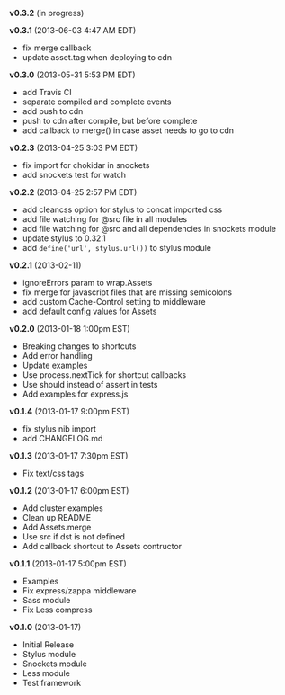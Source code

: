 **v0.3.2** (in progress)

**v0.3.1** (2013-06-03 4:47 AM EDT)

 * fix merge callback
 * update asset.tag when deploying to cdn

**v0.3.0** (2013-05-31 5:53 PM EDT)

 * add Travis CI
 * separate compiled and complete events
 * add push to cdn
 * push to cdn after compile, but before complete
 * add callback to merge() in case asset needs to go to cdn

**v0.2.3** (2013-04-25 3:03 PM EDT)

 * fix import for chokidar in snockets
 * add snockets test for watch

**v0.2.2** (2013-04-25 2:57 PM EDT)

 * add cleancss option for stylus to concat imported css
 * add file watching for @src file in all modules
 * add file watching for @src and all dependencies in snockets module
 * update stylus to 0.32.1
 * add `define('url', stylus.url())` to stylus module

**v0.2.1** (2013-02-11)

 * ignoreErrors param to wrap.Assets
 * fix merge for javascript files that are missing semicolons
 * add custom Cache-Control setting to middleware
 * add default config values for Assets

**v0.2.0** (2013-01-18 1:00pm EST)

 * Breaking changes to shortcuts
 * Add error handling
 * Update examples
 * Use process.nextTick for shortcut callbacks
 * Use should instead of assert in tests
 * Add examples for express.js

**v0.1.4** (2013-01-17 9:00pm EST)

 * fix stylus nib import
 * add CHANGELOG.md

**v0.1.3** (2013-01-17 7:30pm EST)

 * Fix text/css tags

**v0.1.2** (2013-01-17 6:00pm EST)

 * Add cluster examples
 * Clean up README
 * Add Assets.merge
 * Use src if dst is not defined
 * Add callback shortcut to Assets contructor

**v0.1.1** (2013-01-17 5:00pm EST)

 * Examples
 * Fix express/zappa middleware
 * Sass module
 * Fix Less compress

**v0.1.0** (2013-01-17)

 * Initial Release
 * Stylus module
 * Snockets module
 * Less module
 * Test framework
